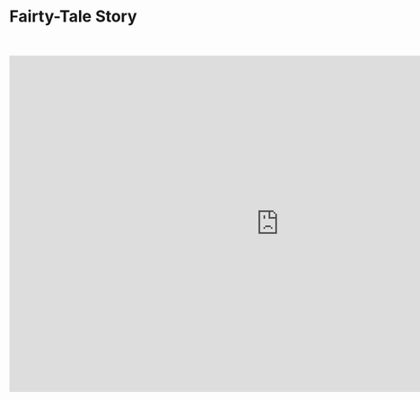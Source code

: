 # Fairty-Tale Story
<br>
<br>
<iframe src="https://i.simmer.io/@Sarry/magical-world" style="width:960px;height:600px;border:0"></iframe>
